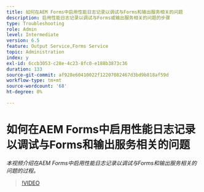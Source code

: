 ```yaml
---
title: 如何在AEM Forms中启用性能日志记录以调试与Forms和输出服务相关的问题
description: 启用性能日志记录以调试与Forms或输出服务相关的问题的步骤
type: Troubleshooting
role: Admin
level: Intermediate
version: 6.5
feature: Output Service,Forms Service
topic: Administration
index: y
exl-id: 6ccb3053-c28e-4c23-8fc0-e188b3873c36
duration: 133
source-git-commit: af928e60410022f12207082467d3bd9b818af59d
workflow-type: tm+mt
source-wordcount: '68'
ht-degree: 0%

---
```


# 如何在AEM Forms中启用性能日志记录以调试与Forms和输出服务相关的问题

*本视频介绍在AEM Forms中启用性能日志记录以调试与Forms和输出服务相关的问题的过程。*

>[!VIDEO](https://video.tv.adobe.com/v/335499?quality=12&learn=on)
